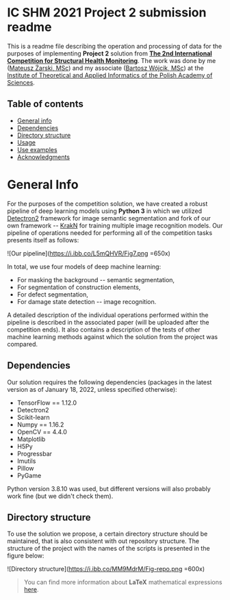 ﻿# IC SHM 2021 Project 2 submission readme

This is a readme file describing the operation and processing of data for the purposes of implementing **Project 2** solution from [**The 2nd International Competition for Structural Health Monitoring**](https://sail.cive.uh.edu/ic-shm2021/). The work was done by me ([Mateusz Żarski, MSc](https://www.iitis.pl/en/node/3227)) and my associate ([Bartosz Wójcik, MSc](https://www.iitis.pl/en/person/bwojcik)) at the [Institute of Theoretical and Applied Informatics of the Polish Academy of Sciences](https://www.iitis.pl/en). 

##  Table of contents

* [General info](#general-info)
* [Dependencies](#dependencies)
* [Directory structure](#directory-structure)
* [Usage](#usage)
* [Use examples](#use-examples)
* [Acknowledgments](#acknowledgments)

# General Info

For the purposes of the competition solution, we have created a robust pipeline of deep learning models using **Python 3** in which we utilized [Detectron2](https://github.com/facebookresearch/detectron2) framework for image semantic segmentation and fork of our own framework -- [KrakN](https://github.com/MatZar01/KrakN) for training multiple image recognition models. Our pipeline of operations needed for performing all of the competition tasks presents itself as follows:

![Our pipeline](https://i.ibb.co/L5mQHVR/Fig7.png =650x)

In total, we use four models of deep machine learning:

 - For masking the background -- semantic segmentation,
 - For segmentation of construction elements,
 - For defect segmentation,
 - For damage state detection -- image recognition.

A detailed description of the individual operations performed within the pipeline is described in the associated paper (will be uploaded after the competition ends). It also contains a description of the tests of other machine learning methods against which the solution from the project was compared.

## Dependencies

Our solution requires the following dependencies (packages in the latest version as of January 18, 2022, unless specified otherwise):

* TensorFlow == 1.12.0
* Detectron2
* Scikit-learn 
* Numpy == 1.16.2
* OpenCV == 4.4.0
* Matplotlib
* H5Py 
* Progressbar 
* Imutils 
* Pillow 
* PyGame 

Python version 3.8.10 was used, but different versions will also probably work fine (but we didn't check them).

## Directory structure

To use the solution we propose, a certain directory structure should be maintained, that is also consistent with out repository structure. The structure of the project with the names of the scripts is presented in the figure below:

![Directory structure](https://i.ibb.co/MM9MdrM/Fig-repo.png =600x)



> You can find more information about **LaTeX** mathematical expressions [here](http://meta.math.stackexchange.com/questions/5020/mathjax-basic-tutorial-and-quick-reference).


